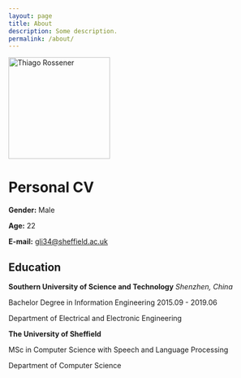 ```yaml
---
layout: page
title: About
description: Some description.
permalink: /about/
---
```


<img class="img-rounded" src="/assets/img/uploads/IMG_27102.JPG" alt="Thiago Rossener" width="200">

# Personal CV

**Gender:** Male

**Age:** 22

**E-mail:** gli34@sheffield.ac.uk





## Education

**Southern University of Science and Technology**                                                                     *Shenzhen, China*

Bachelor Degree in Information Engineering                                  											  2015.09 - 2019.06

Department of Electrical and Electronic Engineering







**The University of Sheffield**

MSc in Computer Science with Speech and Language Processing

Department of Computer Science











